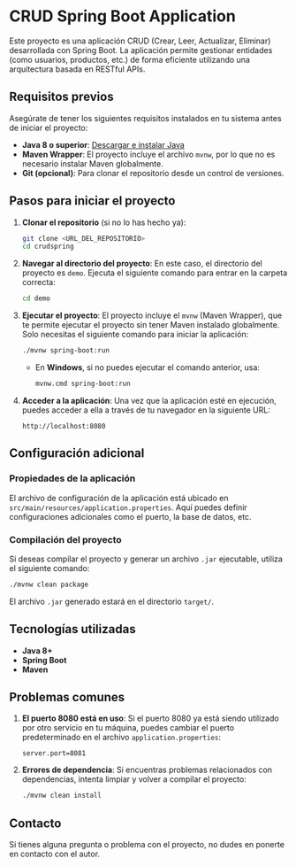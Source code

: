 # CRUD Spring Boot Application

Este proyecto es una aplicación CRUD (Crear, Leer, Actualizar, Eliminar) desarrollada con Spring Boot. La aplicación permite gestionar entidades (como usuarios, productos, etc.) de forma eficiente utilizando una arquitectura basada en RESTful APIs.

## Requisitos previos

Asegúrate de tener los siguientes requisitos instalados en tu sistema antes de iniciar el proyecto:

- **Java 8 o superior**: [Descargar e instalar Java](https://www.oracle.com/java/technologies/javase-jdk11-downloads.html)
- **Maven Wrapper**: El proyecto incluye el archivo `mvnw`, por lo que no es necesario instalar Maven globalmente.
- **Git (opcional)**: Para clonar el repositorio desde un control de versiones.

## Pasos para iniciar el proyecto

1. **Clonar el repositorio** (si no lo has hecho ya):
   ```bash
   git clone <URL_DEL_REPOSITORIO>
   cd crudspring
   ```

2. **Navegar al directorio del proyecto**:
   En este caso, el directorio del proyecto es `demo`. Ejecuta el siguiente comando para entrar en la carpeta correcta:
   ```bash
   cd demo
   ```

3. **Ejecutar el proyecto**:
   El proyecto incluye el `mvnw` (Maven Wrapper), que te permite ejecutar el proyecto sin tener Maven instalado globalmente. Solo necesitas el siguiente comando para iniciar la aplicación:
   ```bash
   ./mvnw spring-boot:run
   ```

   - En **Windows**, si no puedes ejecutar el comando anterior, usa:
     ```bash
     mvnw.cmd spring-boot:run
     ```

4. **Acceder a la aplicación**:
   Una vez que la aplicación esté en ejecución, puedes acceder a ella a través de tu navegador en la siguiente URL:
   ```
   http://localhost:8080
   ```

## Configuración adicional

### Propiedades de la aplicación
El archivo de configuración de la aplicación está ubicado en `src/main/resources/application.properties`. Aquí puedes definir configuraciones adicionales como el puerto, la base de datos, etc.

### Compilación del proyecto
Si deseas compilar el proyecto y generar un archivo `.jar` ejecutable, utiliza el siguiente comando:
```bash
./mvnw clean package
```

El archivo `.jar` generado estará en el directorio `target/`.

## Tecnologías utilizadas

- **Java 8+**
- **Spring Boot**
- **Maven**

## Problemas comunes

1. **El puerto 8080 está en uso**:
   Si el puerto 8080 ya está siendo utilizado por otro servicio en tu máquina, puedes cambiar el puerto predeterminado en el archivo `application.properties`:
   ```properties
   server.port=8081
   ```

2. **Errores de dependencia**:
   Si encuentras problemas relacionados con dependencias, intenta limpiar y volver a compilar el proyecto:
   ```bash
   ./mvnw clean install
   ```

## Contacto

Si tienes alguna pregunta o problema con el proyecto, no dudes en ponerte en contacto con el autor.
